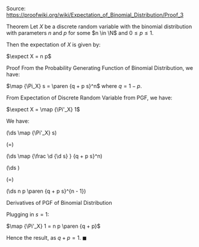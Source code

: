 # 

Source: https://proofwiki.org/wiki/Expectation_of_Binomial_Distribution/Proof_3

Theorem
Let $X$ be a discrete random variable with the binomial distribution with parameters $n$ and $p$ for some $n \in \N$ and $0 \le p \le 1$.

Then the expectation of $X$ is given by:

$\expect X = n p$


Proof
From the Probability Generating Function of Binomial Distribution, we have:

$\map {\Pi_X} s = \paren {q + p s}^n$
where $q = 1 - p$.

From Expectation of Discrete Random Variable from PGF, we have:

$\expect X = \map {\Pi'_X} 1$

We have:














\(\ds \map {\Pi'_X} s\)

\(=\)







\(\ds \map {\frac \d {\d s} } {q + p s}^n\)




















\(\ds \)

\(=\)







\(\ds n p \paren {q + p s}^{n - 1}\)





Derivatives of PGF of Binomial Distribution




Plugging in $s = 1$:

$\map {\Pi'_X} 1 = n p \paren {q + p}$

Hence the result, as $q + p = 1$.
$\blacksquare$





